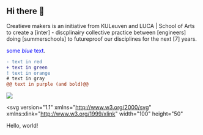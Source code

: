 ## Hi there 👋

Creatieve makers is an initiative from KULeuven and LUCA | School of Arts to create a [inter] - discplinairy collective practice between [engineers] doing [summerschools] to futureproof our disciplines for the next [7] years.

<span style="color:blue">some *blue* text</span>.

```diff
- text in red
+ text in green
! text in orange
# text in gray
@@ text in purple (and bold)@@
```

<a><img src="https://dump.cy.md/6c736bfd11ded8cdc5e2bda009a6694a/colortext.svg"/></a>




<svg version="1.1"
     xmlns="http://www.w3.org/2000/svg"
     xmlns:xlink="http://www.w3.org/1999/xlink"
     width="100" height="50"
>
  <text font-size="16" x="10" y="20">
    <tspan fill="red">Hello</tspan>,
    <tspan fill="green">world</tspan>!
  </text>
</svg>
